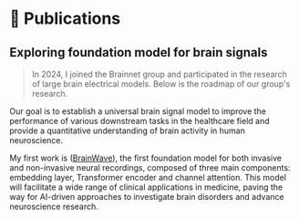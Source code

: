 # 📝 Publications 

## Exploring foundation model for brain signals

> In 2024, I joined the Brainnet group and participated in the research of large brain electrical models. Below is the roadmap of our group's research.

Our goal is to establish a universal brain signal model to improve the performance of various downstream tasks in the healthcare field and provide a quantitative understanding of brain activity in human neuroscience.

My first work is ([BrainWave](https://arxiv.org/abs/2402.10251)), the first foundation model for both invasive and non-invasive neural recordings, composed of three main components: embedding layer, Transformer encoder and channel attention. This model will facilitate a wide range of clinical
applications in medicine, paving the way for AI-driven approaches to investigate brain disorders and advance neuroscience research.

<!-- <p align="center"> <img src='../../images/Roadmap.png' alt="sym" width="78%"></p>

We aim to establish a universal model for brain signals, enhancing performance in various downstream tasks within the healthcare domain 
while empowering a quantitative understanding of brain activity in neuroscience for human.

Starting from a real medical scenario—seizure detection, our goal is to automatically identify epileptic waves in intracranial brain signals 
for medication-resistant patients, expediting the localization of lesions within the brain. Inspired by neuroscience research, we initially 
attempt to model the diffusion patterns of epileptic waves for individual patients ([BrainNet, KDD'22](https://arxiv.org/pdf/2306.13101)). 
Subsequently, we employ self-supervised learning to capture universal spatio-temporal correlations between signals from different brain regions, 
facilitating generalization to different patients ([MBrain, KDD'23](https://arxiv.org/pdf/2306.13102); 
[PPi, NeurIPS'23](https://openreview.net/pdf?id=tEmFyqjaJh); DMNet, NeurIPS'24).

To construct a foundational model, we first attempt to pretrain a foundational model with 500M parameters based on a large volume of 
intracranial brain signals ([Brant, NeurIPS'23](https://openreview.net/pdf?id=DDkl9vaJyE)). Subsequently, we integrate EEG into the pretraining corpus, 
building a foundational model with 1B parameters, thereby generalizing to a broader range of downstream tasks such as sleep staging and 
emotion recognition ([Brant-2, arXiv](https://arxiv.org/pdf/2402.10251)). Leveraging the strong generalization of Brant-2, we propose a 
unified alignment framework ([Brant-X, KDD'24](https://dl.acm.org/doi/pdf/10.1145/3637528.3671953)) to rapidly adapt Brant-2 to downstream tasks 
involving rare physiological signals (e.g., EOG/ECG/EMG).
In our pursuit to construct a universal foundational model, we recognize the necessity for a comprehensive dataset encompassing a wide array of domains. 
Given the scarcity of brain signal data, we explore a diffusion-based model for intracranial brain signals generation (NeuralDiff, under review). Furthermore, 
we innovate to directly synthesize infinite sequences, thereby circumventing the dependence on actual data ([InfoBoost, arXiv](http://arxiv.org/abs/2402.00607)).

To enhance mutual understanding and trust between humans and machines, we first propose a consistency learning framework that enables models 
to understand human input and adaptively harmonize annotations from different individuals ([Con4m, NeurIPS'24](https://arxiv.org/pdf/2408.00041)). 
Additionally, we are developing connections between foundational models and human-understandable modalities, and exploring interactive learning 
between models and humans.


<div class='paper-box'><div class='paper-box-image'><div><div class="badge">NeurIPS 2024</div><img src='images/Con4m.jpg' alt="sym" width="100%"></div></div>
<div class='paper-box-text' markdown="1">

[Con4m: Context-aware Consistency Learning Framework for Segmented Time Series Classification](https://arxiv.org/pdf/2408.00041) \\
**Junru Chen**, [Tianyu Cao](http://tiyacao.com/), Jing Xu, [Jiahe Li](https://erikaqvq.github.io/), Zhilong Chen, Tao Xiao, [Yang Yang](http://yangy.org/)\\
Con4m is a consistency learning framework, which effectively utilizes contextual information more conducive to 
discriminating consecutive segments in segmented TSC tasks, while harmonizing inconsistent boundary labels for training.

</div>
</div>


<div class='paper-box'><div class='paper-box-image'><div><div class="badge">NeurIPS 2024</div><img src='images/DMNet.jpg' alt="sym" width="100%"></div></div>
<div class='paper-box-text' markdown="1">

DMNet: Self-comparison Driven Model for Subject-independent Seizure Detection \\
Shihao Tu, [Linfeng Cao](https://caolinfeng.github.io/homepage/), [Daoze Zhang](https://daozezhang.github.io/), 
**Junru Chen**, Lvbin Ma, Yin Zhang, [Yang Yang](http://yangy.org/) \\
Difference Matrix-based Neural Network (DMNet) addresses the domain shift in iEEG signals across different subjects by 
leveraging a self-comparison mechanism for subject-independent automatic seizure detection.

</div>
</div>


<div class='paper-box'><div class='paper-box-image'><div><div class="badge">KDD 2024</div><img src='images/BrantX.jpg' alt="sym" width="100%"></div></div>
<div class='paper-box-text' markdown="1">

[Brant-X: A Unified Physiological Signal Alignment Framework](https://dl.acm.org/doi/pdf/10.1145/3637528.3671953) \\
[Daoze Zhang](https://daozezhang.github.io/), Zhizhang Yuan, **Junru Chen**, Kerui Chen, [Yang Yang](http://yangy.org/)\\
[code ![](https://img.shields.io/github/stars/zjunet/Brant-X?style=social)](https://github.com/zjunet/Brant-X/)\\
Brant-X is a unified physiological signal alignment framework to learn representations from various physiological data.

</div>
</div>


<div class='paper-box'><div class='paper-box-image'><div><div class="badge">arXiv preprint</div><img src='images/Brant2.jpg' alt="sym" width="100%"></div></div>
<div class='paper-box-text' markdown="1">

[Brant-2: Foundation Model for Brain Signals](https://arxiv.org/pdf/2402.10251) \\
Zhizhang Yuan, [Daoze Zhang](https://daozezhang.github.io/), **Junru Chen**, [Gefei Gu](https://frankgu3528.github.io/), [Yang Yang](http://yangy.org/)\\
[code ![](https://img.shields.io/github/stars/yzz673/Brant-2?style=social)](https://github.com/yzz673/Brant-2)\\
Brant-2 is the first large-scale, off-the-shelf model that can be applied to the application scenrios of both SEEG and EEG.

</div>
</div>


<div class='paper-box'><div class='paper-box-image'><div><div class="badge">NeurIPS 2023</div><img src='images/Brant.jpg' alt="sym" width="100%"></div></div>
<div class='paper-box-text' markdown="1">

[Brant: Foundation Model for Intracranial Neural Signal](https://openreview.net/pdf?id=DDkl9vaJyE)\\
[Daoze Zhang](https://daozezhang.github.io/)\*, Zhizhang Yuan\*, [Yang Yang](http://yangy.org/), **Junru Chen**, Jingjing Wang, Yafeng Li
(*: equal contribution)\\
[Homepage](https://zju-brainnet.github.io/Brant.github.io/) \|
[code ![](https://img.shields.io/github/stars/yzz673/Brant?style=social)](https://github.com/yzz673/Brant)\\
Brant is a foundation model in the field of intracranial recordings, which learns powerful representations of intracranial neural signals.

</div>
</div>


<div class='paper-box'><div class='paper-box-image'><div><div class="badge">NeurIPS 2023</div><img src='images/PPi.jpg' alt="sym" width="100%"></div></div>
<div class='paper-box-text' markdown="1">

[PPi: Pretraining Brain Signal Model for Patient-independent Seizure Detection](https://openreview.net/pdf?id=tEmFyqjaJh)\\
Zhizhang Yuan\*, [Daoze Zhang](https://daozezhang.github.io/)\*, [Yang Yang](http://yangy.org/), **Junru Chen**, Yafeng Li (*: equal contribution)\\
[code ![](https://img.shields.io/github/stars/yzz673/PPi?style=social)](https://github.com/yzz673/PPi)\\
PPi is a pretraining-based model to conduct patient-independent seizure detection on SEEG in the clinical scenario.

</div>
</div>


<div class='paper-box'><div class='paper-box-image'><div><div class="badge">KDD 2023</div><img src='images/MBrain.jpg' alt="sym" width="100%"></div></div>
<div class='paper-box-text' markdown="1">

[MBrain: A Multi-channel Self-Supervised Learning Framework for Brain Signals](https://arxiv.org/pdf/2306.13102)\\
[Donghong Cai](https://ilikevegetable.github.io/)\*, **Junru Chen**\*, [Yang Yang](http://yangy.org/), [Teng Liu](27rabbitlt.github.io), 
Yafeng Li (*: equal contribution)\\
MBrain is a generalized self-supervised learning framework, which can be applied to pre-train both EEG and SEEG signals.

</div>
</div>


<div class='paper-box'><div class='paper-box-image'><div><div class="badge">KDD 2022</div><img src='images/BrainNet.jpg' alt="sym" width="100%"></div></div>
<div class='paper-box-text' markdown="1">

[BrainNet: Epileptic Wave Detection from SEEG with Hierarchical Graph Diffusion Learning](https://arxiv.org/pdf/2306.13101)\\
**Junru Chen**\*, [Yang Yang](http://yangy.org/)\*, Tao Yu, Yingying Fan, Xiaoling Mo, [Carl Yang](http://www.cs.emory.edu/~jyang71/) (*: equal contribution)\\
BrainNet is a model that jointly learns the dynamic diffusion graphs and models the brain wave diffusion patterns thereon to achieve accurate epileptic wave detection.

</div>
</div>


## Explore the robustness of graphs

<div class='paper-box'><div class='paper-box-image'><div><div class="badge">AAAI 2022</div><img src='images/Robust.jpg' alt="sym" width="100%"></div></div>
<div class='paper-box-text' markdown="1">

[Unsupervised Adversarially-Robust Representation Learning on Graphs](https://arxiv.org/pdf/2012.02486)\\
[Jiarong Xu](https://galina0217.github.io/), [Yang Yang](http://yangy.org/), **Junru Chen**, Chunping Wang, [Xin Jiang](https://jiangxjames.github.io/), 
[Jiangang Lu](https://person.zju.edu.cn/en/lujg), [Yizhou Sun](https://web.cs.ucla.edu/~yzsun/)\\
[code ![](https://img.shields.io/github/stars/galina0217/robustgraph?style=social)](https://github.com/galina0217/robustgraph)\\
We propose a robust graph pre-trained model, such that the adversarial attacks on the input graph can be successfully identifed and 
blocked before being propogated to different downstream tasks.

</div>
</div>

`AI Open` [Robustness of Deep Learning Models on Graphs: A Survey](https://galina0217.github.io/works/robust_survey.pdf)\\
[Jiarong Xu](https://galina0217.github.io/), **Junru Chen**, Siqi You, Zhiqing Xiao, [Yang Yang](http://yangy.org/), [Jiangang Lu](https://person.zju.edu.cn/en/lujg)
  -->